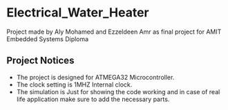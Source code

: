 # Electrical_Water_Heater
Project made by Aly Mohamed and Ezzeldeen Amr as final project for AMIT Embedded Systems Diploma

## Project Notices
- The project is designed for ATMEGA32 Microcontroller.
- The clock setting is 1MHZ Internal clock.
- The simulation is Just for showing the code working and in case of real life application make sure to add the necessary parts.
